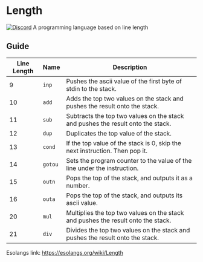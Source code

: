 # Length
[![Discord](https://img.shields.io/discord/798936842808197140?logo=discord)](https://discord.gg/st6SqenRnm)
A programming language based on line length
## Guide
| Line Length | Name    | Description                                                                      |
|-------------|---------|----------------------------------------------------------------------------------|
| 9           | `inp`   | Pushes the ascii value of the first byte of stdin to the stack.                  |
| 10          | `add`   | Adds the top two values on the stack and pushes the result onto the stack.       |
| 11          | `sub`   | Subtracts the top two values on the stack and pushes the result onto the stack.  |
| 12          | `dup`   | Duplicates the top value of the stack.                                           |
| 13          | `cond`  | If the top value of the stack is 0, skip the next instruction. Then pop it.      |
| 14          | `gotou` | Sets the program counter to the value of the line under the instruction.         |
| 15          | `outn`  | Pops the top of the stack, and outputs it as a number.                           |
| 16          | `outa`  | Pops the top of the stack, and outputs its ascii value.                          |
| 20          | `mul`   | Multiplies the top two values on the stack and pushes the result onto the stack. |
| 21          | `div`   | Divides the top two values on the stack and pushes the result onto the stack.    |

Esolangs link: https://esolangs.org/wiki/Length
